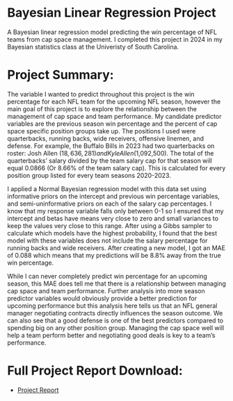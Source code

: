 # Bayesian Linear Regression Project

A Bayesian linear regression model predicting the win percentage of NFL teams from cap space management. I completed this project in 2024 in my Bayesian statistics class at the Univeristy of South Carolina. 

# Project Summary: 

The variable I wanted to predict throughout this project is the win percentage for each NFL team for the upcoming NFL season, however the main goal of this project is to explore the relationship between the management of cap space and team performance. My candidate predictor variables are the previous season win percentage and the percent of cap space specific position groups take up. The positions I used were quarterbacks, running backs, wide receivers, offensive linemen, and defense. For example, the Buffalo Bills in 2023 had two quarterbacks on roster: Josh Allen ($18,636,281) and Kyle Allen ($1,092,500). The total of the quarterbacks’ salary divided by the team salary cap for that season will equal 0.0866 (Or 8.66% of the team salary cap). This is calculated for every position group listed for every team seasons 2020-2023. 
	
I applied a Normal Bayesian regression model with this data set using informative priors on the intercept and previous win percentage variables, and semi-uninformative priors on each of the salary cap percentages. I know that my response variable falls only between 0-1 so I ensured that my intercept and betas have means very close to zero and small variances to keep the values very close to this range. After using a Gibbs sampler to calculate which models have the highest probability, I found that the best model with these variables does not include the salary percentage for running backs and wide receivers. After creating a new model, I got an MAE of 0.088 which means that my predictions will be 8.8% away from the true win percentage. 

While I can never completely predict win percentage for an upcoming season, this MAE does tell me that there is a relationship between managing cap space and team performance. Further analysis into more season predictor variables would obviously provide a better prediction for upcoming performance but this analysis here tells us that an NFL general manager negotiating contracts directly influences the season outcome. We can also see that a good defense is one of the best predictors compared to spending big on any other position group. Managing the cap space well will help a team perform better and negotiating good deals is key to a team’s performance.

# Full Project Report Download: 

- [Project Report](Project.Report)  
